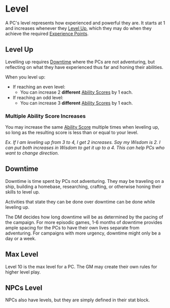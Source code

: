 # Level

A PC's level represents how experienced and powerful they are. It starts at 1 and increases whenever they [Level Up](Level.md#Level%20Up), which they may do when they achieve the required [Experience Points](Experience%20Points.md).

## Level Up

Levelling up requires [Downtime](Level.md#Downtime) where the PCs are not adventuring, but reflecting on what they have experienced thus far and honing their abilities.

When you level up:

- If reaching an even level:
	- You can increase 2 **different** [Ability Scores](../The%20Ability%20Scores/Ability%20Scores.md) by 1 each.
- If reaching an odd level:
	- You can increase 3 **different** [Ability Scores](../The%20Ability%20Scores/Ability%20Scores.md) by 1 each.

### Multiple Ability Score Increases

You may increase the same [Ability Score](../The%20Ability%20Scores/Ability%20Scores.md) multiple times when leveling up, so long as the resulting score is less than or equal to your level.

*Ex. If I am leveling up from 3 to 4, I get 2 increases. Say my Wisdom is 2. I can put both increases in Wisdom to get it up to a 4. This can help PCs who want to change direction.*

## Downtime

Downtime is time spent by PCs not adventuring. They may be traveling on a ship, building a homebase, researching, crafting, or otherwise honing their skills to level up.

Activities that state they can be done over downtime can be done while leveling up.

The DM decides how long downtime will be as determined by the pacing of the campaign. For more episodic games, 1-6 months of downtime provides ample spacing for the PCs to have their own lives separate from adventuring. For campaigns with more urgency, downtime might only be a day or a week.

## Max Level

Level 10 is the max level for a PC. The GM may create their own rules for higher level play.

## NPCs Level

NPCs also have levels, but they are simply defined in their stat block.
